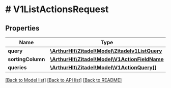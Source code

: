 # # V1ListActionsRequest

## Properties

Name | Type | Description | Notes
------------ | ------------- | ------------- | -------------
**query** | [**\ArthurHlt\Zitadel\Model\Zitadelv1ListQuery**](Zitadelv1ListQuery.md) |  | [optional]
**sortingColumn** | [**\ArthurHlt\Zitadel\Model\V1ActionFieldName**](V1ActionFieldName.md) |  | [optional]
**queries** | [**\ArthurHlt\Zitadel\Model\V1ActionQuery[]**](V1ActionQuery.md) |  | [optional]

[[Back to Model list]](../../README.md#models) [[Back to API list]](../../README.md#endpoints) [[Back to README]](../../README.md)
